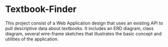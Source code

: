 # Textbook-Finder
This project consist of a Web Application design that uses an existing API to pull descriptive data about textbooks. It includes an ERD diagram, class diagram, several wire-frame sketches that illustrates the basic concept and utilities of the application. 
